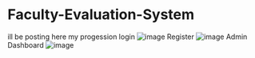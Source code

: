 # Faculty-Evaluation-System
ill be posting here my progession
login
![image](https://github.com/user-attachments/assets/6bc4d062-bbc2-4e49-9a0b-3eb5a9281d51)
Register
![image](https://github.com/user-attachments/assets/e09fbf57-0631-49df-b25e-3e25979aa4fa)
Admin Dashboard
![image](https://github.com/user-attachments/assets/4928a506-6582-4e3e-9321-61294b452eca)

